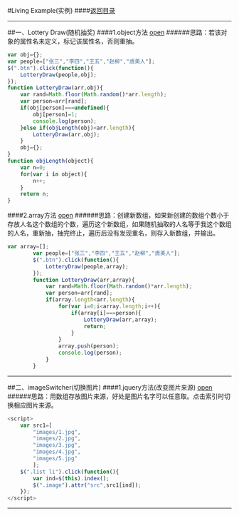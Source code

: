 #Living Example(实例)
####[返回目录](https://github.com/huojunhui/living-example)
***
##一、Lottery Draw(随机抽奖)
####1.object方法
[open](exercise/1-lottery-draw1.html)
######思路：若该对象的属性名未定义，标记该属性名，否则重抽。
```javascript
var obj={};
var people=["张三","李四","王五","赵柳","虞美人"];
$(".btn").click(function(){
    LotteryDraw(people,obj);
});
function LotteryDraw(arr,obj){              
    var rand=Math.floor(Math.random()*arr.length);
    var person=arr[rand];
    if(obj[person]===undefined){
        obj[person]=1;
        console.log(person);
    }else if(objLength(obj)<arr.length){
        LotteryDraw(arr,obj);
    }
    obj={};
}
function objLength(object){
    var n=0;
    for(var i in object){
        n++;
    }
    return n;
}
```
####2.array方法
[open](exercise/1-lottery-draw2.html)
######思路：创建新数组，如果新创建的数组个数小于存放人名这个数组的个数，遍历这个新数组，如果随机抽取的人名等于我这个数组的人名，重新抽，抽完终止，遍历后没有发现重名，则存入新数组，并输出。
```javascript
var array=[];
        var people=["张三","李四","王五","赵柳","虞美人"];
        $(".btn").click(function(){
            LotteryDraw(people,array);
        });
        function LotteryDraw(arr,array){                
            var rand=Math.floor(Math.random()*arr.length);
            var person=arr[rand];
            if(array.length<arr.length){
                for(var i=0;i<array.length;i++){
                    if(array[i]===person){
                        LotteryDraw(arr,array);
                        return;
                    }
                }
                array.push(person);
                console.log(person);            
            }
        }
```
***
##二、imageSwitcher(切换图片)
####1.jquery方法(改变图片来源)
[open](exercise/imageSwitcher.html)
######思路：用数组存放图片来源，好处是图片名字可以任意取。点击索引时切换相应图片来源。
```javascript
<script>
    var src1=[
        "images/1.jpg",
        "images/2.jpg",
        "images/3.jpg",
        "images/4.jpg",
        "images/5.jpg"
        ];
    $(".list li").click(function(){
        var ind=$(this).index();
        $(".image").attr("src",src1[ind]);
    });
</script>
```
***